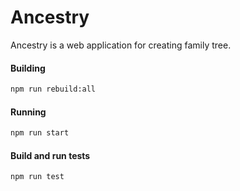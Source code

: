 # Ancestry
Ancestry is a web application for creating family tree.

#### Building
```sh
npm run rebuild:all
```

#### Running
```sh
npm run start
```

#### Build and run tests
```sh
npm run test
```
